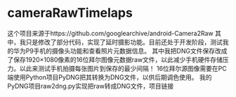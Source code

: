 # cameraRawTimelaps

这个项目来源于https://github.com/googlearchive/android-Camera2Raw
其中，我只是修改了部分代码，实现了延时摄影功能。目前还处于开发阶段，测试我的华为P9手机的摄像头功能和查看照片元数据信息。
其中我把DNG文件保存改成了保存1920×1080像素的16位拜尔图像元数据raw文件，以此减少手机硬件存储压力。以此来测试手机拍摄每张图片到保存的最少间隔！
16位拜尔源图像需要在PC端使用Python项目PyDNG把其转换为DNG文件，以供后期调色使用。
我的PyDNG项目raw2dng.py实现把raw转成DNG文件，项目链接
